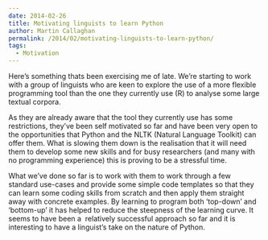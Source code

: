 ```yaml
---
date: 2014-02-26
title: Motivating linguists to learn Python
author: Martin Callaghan
permalink: /2014/02/motivating-linguists-to-learn-python/
tags:
  - Motivation
---
```

Here&#8217;s something thats been exercising me of late. We&#8217;re starting to work with a group of linguists who are keen to explore the use of a more flexible programming tool than the one they currently use (R) to analyse some large textual corpora.

As they are already aware that the tool they currently use has some restrictions, they&#8217;ve been self motivated so far and have been very open to the opportunities that Python and the NLTK (Natural Language Toolkit) can offer them. What is slowing them down is the realisation that it will need them to develop some new skills and for busy researchers (and many with no programming experience) this is proving to be a stressful time.

What we&#8217;ve done so far is to work with them to work through a few standard use-cases and provide some simple code templates so that they can learn some coding skills from scratch and then apply them straight away with concrete examples. By learning to program both &#8216;top-down&#8217; and &#8216;bottom-up&#8217; it has helped to reduce the steepness of the learning curve. It seems to have been a  relatively successful approach so far and it is interesting to have a linguist&#8217;s take on the nature of Python.
